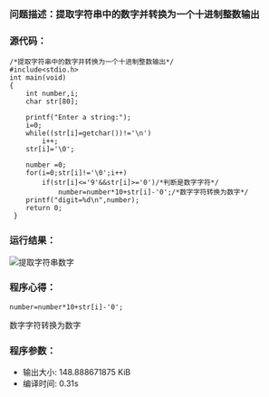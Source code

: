 ### 问题描述：提取字符串中的数字并转换为一个十进制整数输出
### 源代码：
	/*提取字符串中的数字并转换为一个十进制整数输出*/
	#include<stdio.h>
	int main(void)
	{
		int number,i;
		char str[80];
		
		printf("Enter a string:");
		i=0;
		while((str[i]=getchar())!='\n')
			i++;
		str[i]='\0';
		
		number =0;
		for(i=0;str[i]!='\0';i++)
			if(str[i]<='9'&&str[i]>='0')/*判断是数字字符*/
				number=number*10+str[i]-'0';/*数字字符转换为数字*/ 
		printf("digit=%d\n",number);
		return 0;
	 } 

### 运行结果：
![提取字符串数字](https://upload-images.jianshu.io/upload_images/6770220-8c44beef1a3dbabe.png?imageMogr2/auto-orient/strip%7CimageView2/2/w/1240)


### 程序心得：
	number=number*10+str[i]-'0';
数字字符转换为数字
### 程序参数：
- 输出大小: 148.888671875 KiB
- 编译时间: 0.31s

